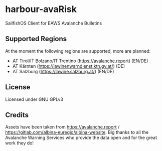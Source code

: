 # harbour-avaRisk
SailfishOS Client for EAWS Avalanche Bulletins

## Supported Regions
At the moment the following regions are supported, more are planned:
- AT Tirol/IT Bolzano/IT Trentino (https://avalanche.report) (EN/DE)
- AT Kärnten (https://lawinenwarndienst.ktn.gv.at/) (DE)
- AT Salzburg (https://lawine.salzburg.at/) (EN/DE)

## License
Licensed under GNU GPLv3

## Credits
Assets have been taken from https://avalanche.report / https://gitlab.com/albina-euregio/albina-website.
Big thanks to all the Avalanche Warning Services who provide the data open and for the great work they do!
